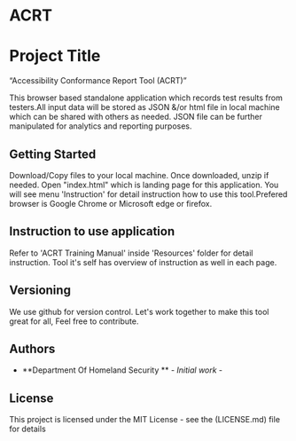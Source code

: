 # ACRT
# Project Title
“Accessibility Conformance Report Tool (ACRT)” 

This browser based standalone application which records test results from testers.All input data will be stored as JSON &/or html file in local machine which can be shared with others as needed. JSON file can be further manipulated for analytics and reporting purposes. 

## Getting Started
Download/Copy files to your local machine. Once downloaded, unzip if needed. Open "index.html"  which is landing page for this application. You will see menu 'Instruction' for detail instruction how to use this tool.Prefered browser is Google Chrome or Microsoft edge or firefox.


## Instruction to use application
Refer to 'ACRT Training Manual' inside 'Resources' folder for detail instruction. 
Tool it's self has overview of instruction as well in each page. 

## Versioning

We use github for version control. Let's work together to make this tool great for all, Feel free to contribute. 

## Authors

* **Department Of Homeland Security ** - *Initial work* - 



## License

This project is licensed under the MIT License - see the (LICENSE.md) file for details

